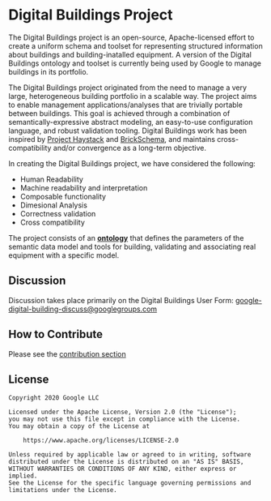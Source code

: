 # Digital Buildings Project

The Digital Buildings project is an open-source, Apache-licensed effort to create a uniform schema and toolset for representing structured information about buildings and building-inatalled equipment.  A version of the Digital Buildings ontology and toolset is currently being used by Google to manage buildings in its portfolio. 

The Digital Buildings project originated from the need to manage a very large, heterogeneous building portfolio in a scalable way. The project aims to enable management applications/analyses that are trivially portable between buildings.  This goal is achieved through a combination of semantically-expressive abstract modeling, an easy-to-use configuration language, and robust validation tooling.  Digital Buildings work has been inspired by [Project Haystack](https://project-haystack.org/tag) and [BrickSchema](https://brickschema.org/), and maintains cross-compatibility and/or convergence as a long-term objective.  

In creating the Digital Buildings project, we have considered the following:

* Human Readability
* Machine readability and interpretation
* Composable functionality
* Dimesional Analysis
* Correctness validation
* Cross compatibility

The project consists of an [**ontology**](./ontology/ontology.md) that defines the parameters of the semantic data model and tools for building, validating and associating real equipment with a specific model.  

## Discussion
Discussion takes place primarily on the Digital Buildings User Form: [google-digital-building-discuss@googlegroups.com](mailto:google-digital-building-discuss@googlegroups.com)


## How to Contribute

Please see the [contribution section](./CONTRIBUTING.md)

## License
```
Copyright 2020 Google LLC

Licensed under the Apache License, Version 2.0 (the "License");
you may not use this file except in compliance with the License.
You may obtain a copy of the License at

    https://www.apache.org/licenses/LICENSE-2.0

Unless required by applicable law or agreed to in writing, software
distributed under the License is distributed on an "AS IS" BASIS,
WITHOUT WARRANTIES OR CONDITIONS OF ANY KIND, either express or implied.
See the License for the specific language governing permissions and
limitations under the License.
```

